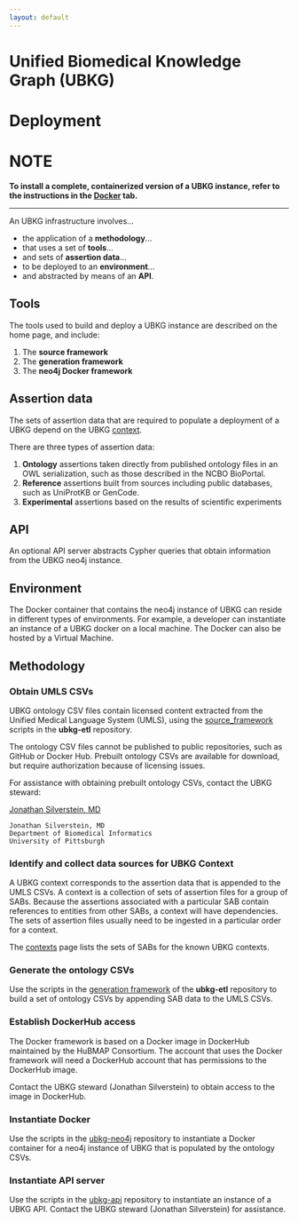 ```yaml
---
layout: default
---
```


# Unified Biomedical Knowledge Graph (UBKG) 
# Deployment

# NOTE
**To install a complete, containerized version of a UBKG instance,
refer to the instructions in the [Docker]((/docker)) tab.**

---

An UBKG infrastructure involves...
- the application of a **methodology**...
- that uses a set of **tools**...
- and sets of **assertion data**...
- to be deployed to an **environment**...
- and abstracted by means of an **API**.

## Tools
The tools used to build and deploy a UBKG instance are described on the home page, and include:
1. The **source framework** 
2. The **generation framework**
3. The **neo4j Docker framework**

## Assertion data
The sets of assertion data that are required to populate a deployment of a UBKG depend on the UBKG [context](/context).

There are three types of assertion data:
1. **Ontology** assertions taken directly from published ontology files in an OWL serialization, such as those described in the NCBO BioPortal.
2. **Reference** assertions built from sources including public databases, such as UniProtKB or GenCode.
3. **Experimental** assertions based on the results of scientific experiments

## API
An optional API server abstracts Cypher queries that obtain information from the UBKG neo4j instance.

## Environment
The Docker container that contains the neo4j instance of UBKG can reside in different types of environments.
For example, a developer can instantiate an instance of a UBKG docker on a local machine. 
The Docker can also be hosted by a Virtual Machine.

## Methodology

### Obtain UMLS CSVs
UBKG ontology CSV files contain licensed content extracted from the Unified Medical Language System (UMLS),
using the [source_framework](https://github.com/x-atlas-consortia/ubkg-etl/tree/main/source_framework) scripts in the **ubkg-etl** repository.

The ontology CSV files cannot be published to public repositories, such as GitHub or Docker Hub. 
Prebuilt ontology CSVs are available for download, but require authorization because of licensing issues.

For assistance with obtaining prebuilt ontology CSVs, contact the UBKG steward:

  [Jonathan Silverstein, MD](mailto:j.c.s@pitt.edu)

      
    Jonathan Silverstein, MD
    Department of Biomedical Informatics
    University of Pittsburgh


### Identify and collect data sources for UBKG Context

A UBKG context corresponds to the assertion data that is appended to the UMLS CSVs.
A context is a collection of sets of assertion files for a group of SABs. Because the assertions associated with a particular SAB
contain references to entities from other SABs, a context will have dependencies. The sets of assertion files usually
need to be ingested in a particular order for a context.

The [contexts](/contexts) page lists the sets of SABs for the known UBKG contexts.

### Generate the ontology CSVs

Use the scripts in the [generation framework](https://github.com/x-atlas-consortia/ubkg-etl/tree/main/generation_framework) of the **ubkg-etl** repository to build a set of ontology CSVs by appending SAB data to the UMLS CSVs.

### Establish DockerHub access

The Docker framework is based on a Docker image in DockerHub maintained by the HuBMAP Consortium.
The account that uses the Docker framework will need a DockerHub account that has permissions to the DockerHub image.

Contact the UBKG steward (Jonathan Silverstein) to obtain access to the image in DockerHub.

### Instantiate Docker
Use the scripts in the [ubkg-neo4j](https://github.com/x-atlas-consortia/ubkg-neo4j) repository to instantiate a Docker container
for a neo4j instance of UBKG that is populated by the ontology CSVs.

### Instantiate API server
Use the scripts in the [ubkg-api](https://github.com/x-atlas-consortia/ubkg-api) repository to instantiate an instance of
a UBKG API. Contact the UBKG steward (Jonathan Silverstein) for assistance.
